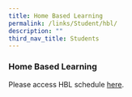 ```yaml
---
title: Home Based Learning
permalink: /links/Student/hbl/
description: ""
third_nav_title: Students
---
```

### Home Based Learning

Please access HBL schedule [here](https://sites.google.com/moe.edu.sg/opss-hbl-2023-for-students?usp=sharing).